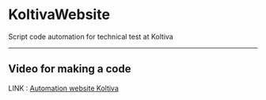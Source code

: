 # KoltivaWebsite
Script code automation for technical test at Koltiva

---

##  Video for making a code

LINK : <a href="https://youtu.be/yizemO77Wy0">Automation website Koltiva
